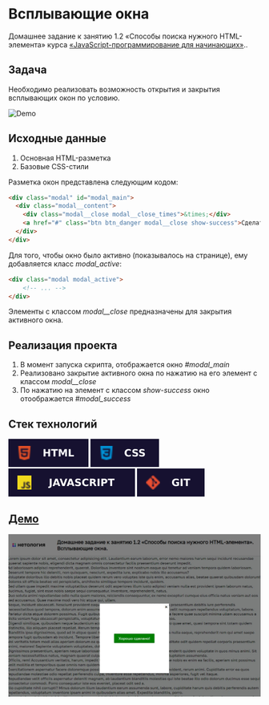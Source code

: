 # Всплывающие окна

Домашнее задание к занятию 1.2 «Способы поиска нужного HTML-элемента» курса [«JavaScript-программирование для начинающих»](https://cat.2035.university/rall/course/18787/?project_id=48)..

## **Задача**

Необходимо реализовать возможность открытия и закрытия всплывающих окон по условию.

![Demo](./demo.gif)

## **Исходные данные**

1. Основная HTML-разметка
2. Базовые CSS-стили

Разметка окон представлена следующим кодом:

```html
<div class="modal" id="modal_main">
  <div class="modal__content">
    <div class="modal__close modal__close_times">&times;</div>
    <a href="#" class="btn btn_danger modal__close show-success">Сделать хорошо</a>
  </div>
</div>
```

Для того, чтобы окно было активно (показывалось на странице), ему добавляется класс
*modal_active*:

```html
<div class="modal modal_active">
    <!-- ... -->
</div>
```

Элементы с классом *modal__close* предназначены для закрытия активного окна.

## **Реализация проекта**

1. В момент запуска скрипта, отображается окно *#modal_main*
2. Реализовано закрытие активного окна по нажатию на его элемент с классом *modal__close*
3. По нажатию на элемент с классом *show-success* окно отоображается *#modal_success*

## **Стек технологий**
![HTML](./html.svg)
![CSS](./css.svg)
![JS](./js.svg)
![GIT](./git.svg)

## **[Демо](https://alekseeva-t-v.github.io/bhj-homeworks/element-search/popups/task)**

![Демо](./demo.jpg)
